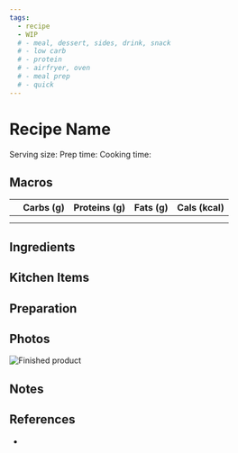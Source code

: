 ```yaml
---
tags:
  - recipe
  - WIP
  # - meal, dessert, sides, drink, snack
  # - low carb
  # - protein
  # - airfryer, oven
  # - meal prep
  # - quick
---
```

# Recipe Name

Serving size:
Prep time:
Cooking time:

## Macros

|  | Carbs (g) | Proteins (g) | Fats (g) | Cals (kcal) |
| --- | --- | --- | --- | --- |
|  |  |  |  |  |
|  |  |  |  |  |

## Ingredients

## Kitchen Items

## Preparation

## Photos

![Finished product](https://media.discordapp.net/attachments/1259711992847929372/1259723162283937802/D76F015D-5665-4E74-893C-33BC81AB1837.jpg?ex=668cb81e&is=668b669e&hm=7bbf1964d851c904356d34fe2e278cf1004c9cd13c010d93e49b035e37095ffb&=&format=webp&width=810&height=1080)

## Notes

## References

- []()